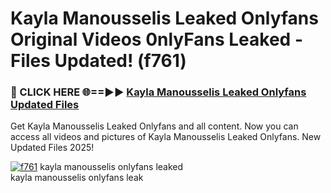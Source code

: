 # Kayla Manousselis Leaked Onlyfans Original Videos 0nlyFans Leaked - Files Updated! (f761)

<h3>🔴 CLICK HERE 🌐==►► <a href="https://tinyurl.com/x26r9saj" rel="nofollow">Kayla Manousselis Leaked Onlyfans Updated Files</a></h3>

Get Kayla Manousselis Leaked Onlyfans and all content. Now you can access all videos and pictures of Kayla Manousselis Leaked Onlyfans. New Updated Files 2025!

[![f761](https://i.imgur.com/LkgZPqh.gif)](https://tinyurl.com/x26r9saj)
kayla manousselis onlyfans leaked<br>
kayla manousselis onlyfans leak